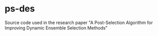 # ps-des
Source code used in the research paper "A Post-Selection Algorithm for Improving Dynamic Ensemble Selection Methods"
